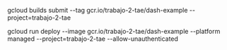 gcloud builds submit --tag gcr.io/trabajo-2-tae/dash-example  --project=trabajo-2-tae

gcloud run deploy --image gcr.io/trabajo-2-tae/dash-example --platform managed  --project=trabajo-2-tae --allow-unauthenticated